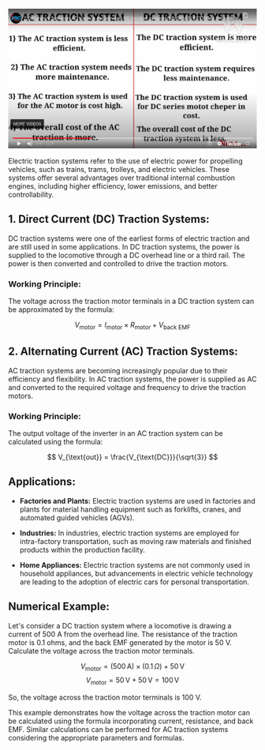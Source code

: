 
![image](1.jpg)

Electric traction systems refer to the use of electric power for propelling vehicles, such as trains, trams, trolleys, and electric vehicles. These systems offer several advantages over traditional internal combustion engines, including higher efficiency, lower emissions, and better controllability. 

## 1. Direct Current (DC) Traction Systems:

DC traction systems were one of the earliest forms of electric traction and are still used in some applications. In DC traction systems, the power is supplied to the locomotive through a DC overhead line or a third rail. The power is then converted and controlled to drive the traction motors.

### Working Principle:
The voltage across the traction motor terminals in a DC traction system can be approximated by the formula:

$$ V_{\text{motor}} = I_{\text{motor}} \times R_{\text{motor}} + V_{\text{back EMF}} $$


## 2. Alternating Current (AC) Traction Systems:

AC traction systems are becoming increasingly popular due to their efficiency and flexibility. In AC traction systems, the power is supplied as AC and converted to the required voltage and frequency to drive the traction motors.

### Working Principle:
The output voltage of the inverter in an AC traction system can be calculated using the formula:

$$ V_{\text{out}} = \frac{V_{\text{DC}}}{\sqrt{3}} $$



## Applications:

- **Factories and Plants:** Electric traction systems are used in factories and plants for material handling equipment such as forklifts, cranes, and automated guided vehicles (AGVs).
  
- **Industries:** In industries, electric traction systems are employed for intra-factory transportation, such as moving raw materials and finished products within the production facility.
  
- **Home Appliances:** Electric traction systems are not commonly used in household appliances, but advancements in electric vehicle technology are leading to the adoption of electric cars for personal transportation.

## Numerical Example:

Let's consider a DC traction system where a locomotive is drawing a current of 500 A from the overhead line. The resistance of the traction motor is 0.1 ohms, and the back EMF generated by the motor is 50 V. Calculate the voltage across the traction motor terminals.

$$ V_{\text{motor}} = (500 \, \text{A}) \times (0.1 \, \Omega) + 50 \, \text{V} $$
$$ V_{\text{motor}} = 50 \, \text{V} + 50 \, \text{V} = 100 \, \text{V} $$

So, the voltage across the traction motor terminals is 100 V.

This example demonstrates how the voltage across the traction motor can be calculated using the formula incorporating current, resistance, and back EMF. Similar calculations can be performed for AC traction systems considering the appropriate parameters and formulas.